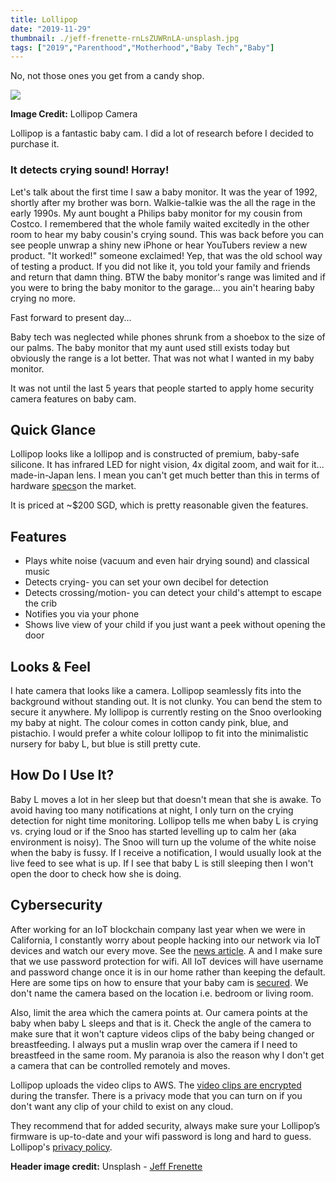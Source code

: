 ```yaml
---
title: Lollipop
date: "2019-11-29"
thumbnail: ./jeff-frenette-rnLsZUWRnLA-unsplash.jpg
tags: ["2019","Parenthood","Motherhood","Baby Tech","Baby"]
---
```

No, not those ones you get from a candy shop. 

![](https://www.lollipop.camera/img/about/pic_2014.jpg)

**Image Credit:** Lollipop Camera

Lollipop is a fantastic baby cam. I did a lot of research before I decided to purchase it. 

### It detects crying sound! Horray!

Let's talk about the first time I saw a baby monitor. It was the year of 1992, shortly after my brother was born. Walkie-talkie was the all the rage in the early 1990s. My aunt bought a Philips baby monitor for my cousin from Costco. I remembered that the whole family waited excitedly in the other room to hear my baby cousin's crying sound.  This was back before you can see people unwrap a shiny new iPhone or hear YouTubers review a new product. "It worked!" someone exclaimed! Yep, that was the old school way of testing a product. If you did not like it, you told your family and friends and return that damn thing. BTW the baby monitor's range was limited and if you were to bring the baby monitor to the garage... you ain't hearing baby crying no more. 

Fast forward to present day... 

Baby tech was neglected while phones shrunk from a shoebox to the size of our palms. The baby monitor that my aunt used still exists today but obviously the range is a lot better. That was not what I wanted in my baby monitor. 

It was not until the last 5 years that people started to apply home security camera features on baby cam. 

## Quick Glance

Lollipop looks like a lollipop and is constructed of premium, baby-safe silicone. It has infrared LED for night vision, 4x digital zoom, and wait for it... made-in-Japan lens. I mean you can't get much better than this in terms of hardware [specs](https://www.lollipop.camera/specs)on the market. 

It is priced at ~$200 SGD, which is pretty reasonable given the features. 

## Features
* Plays white noise (vacuum and even hair drying sound) and classical music 
* Detects crying- you can set your own decibel for detection
* Detects crossing/motion- you can detect your child's attempt to escape the crib
* Notifies you via your phone
* Shows live view of your child if you just want a peek without opening the door

## Looks & Feel

I hate camera that looks like a camera. Lollipop seamlessly fits into the background without standing out. It is not clunky. You can bend the stem to secure it anywhere. My lollipop is currently resting on the Snoo overlooking my baby at night. The colour comes in cotton candy pink, blue, and pistachio. I would prefer a white colour lollipop to fit into the minimalistic nursery for baby L, but blue is still pretty cute. 

## How Do I Use It?

Baby L moves a lot in her sleep but that doesn't mean that she is awake. To avoid having too many notifications at night, I only turn on the crying detection for night time monitoring. Lollipop tells me when baby L is crying vs. crying loud or if the Snoo has started levelling up to calm her (aka environment is noisy). The Snoo will turn up the volume of the white noise when the baby is fussy. If I receive a notification, I would usually look at the live feed to see what is up. If I see that baby L is still sleeping then I won't open the door to check how she is doing. 

## Cybersecurity

After working for an IoT blockchain company last year when we were in California, I constantly worry about people hacking into our network via IoT devices and watch our every move. See the [news article](https://www.washingtonpost.com/technology/2018/12/20/nest-cam-baby-monitor-hacked-kidnap-threat-came-device-parents-say/). A and I make sure that we use password protection for wifi. All IoT devices will have username and password change once it is in our home rather than keeping the default. Here are some tips on how to ensure that your baby cam is [secured](https://www.which.co.uk/reviews/baby-monitors/article/could-my-baby-monitor-get-hacked). We don't name the camera based on the location i.e. bedroom or living room. 

Also, limit the area which the camera points at. Our camera points at the baby when baby L sleeps and that is it. Check the angle of the camera to make sure that it won't capture videos clips of the baby being changed or breastfeeding. I always put a muslin wrap over the camera if I need to breastfeed in the same room. My paranoia is also the reason why I don't get a camera that can be controlled remotely and moves. 

Lollipop uploads the video clips to AWS. The [video clips are encrypted](https://www.lollipop.camera/help/article/13) during the transfer.  There is a privacy mode that you can turn on if you don't want any clip of your child to exist on any cloud. 

They recommend that for added security, always make sure your Lollipop’s firmware is up-to-date and your wifi password is long and hard to guess. Lollipop's [privacy policy](https://www.lollipop.camera/privacy/).

**Header image credit:** Unsplash - [Jeff Frenette](https://unsplash.com/photos/rnLsZUWRnLA)